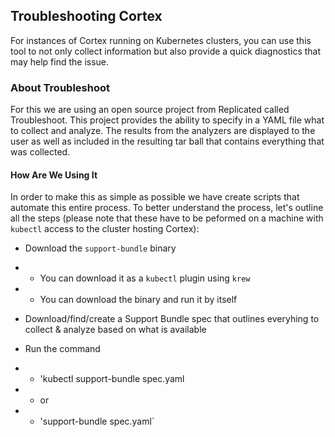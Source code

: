 ## Troubleshooting Cortex 

For instances of Cortex running on Kubernetes clusters, you can use this tool to not only collect information but also provide a quick diagnostics that may help find the issue.

### About Troubleshoot

For this we are using an open source project from Replicated called Troubleshoot. This project provides the ability to specify in a YAML file what to collect and analyze. The results from the analyzers are displayed to the user as well as included in the resulting tar ball that contains everything that was collected.

#### How Are We Using It

In order to make this as simple as possible we have create scripts that automate this entire process. To better understand the process, let's outline all the steps (please note that these have to be peformed on a machine with `kubectl` access to the cluster hosting Cortex):

- Download the `support-bundle` binary
- - You can download it as a `kubectl` plugin using `krew`
- - You can download the binary and run it by itself

- Download/find/create a Support Bundle spec that outlines everyhing to collect & analyze based on what is available 

- Run the command 
- - 'kubectl support-bundle spec.yaml
- - or
- - 'support-bundle spec.yaml`
